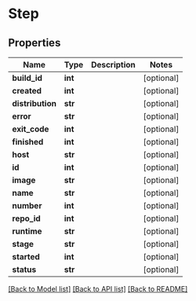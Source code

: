 # Step

## Properties
Name | Type | Description | Notes
------------ | ------------- | ------------- | -------------
**build_id** | **int** |  | [optional] 
**created** | **int** |  | [optional] 
**distribution** | **str** |  | [optional] 
**error** | **str** |  | [optional] 
**exit_code** | **int** |  | [optional] 
**finished** | **int** |  | [optional] 
**host** | **str** |  | [optional] 
**id** | **int** |  | [optional] 
**image** | **str** |  | [optional] 
**name** | **str** |  | [optional] 
**number** | **int** |  | [optional] 
**repo_id** | **int** |  | [optional] 
**runtime** | **str** |  | [optional] 
**stage** | **str** |  | [optional] 
**started** | **int** |  | [optional] 
**status** | **str** |  | [optional] 

[[Back to Model list]](../README.md#documentation-for-models) [[Back to API list]](../README.md#documentation-for-api-endpoints) [[Back to README]](../README.md)

